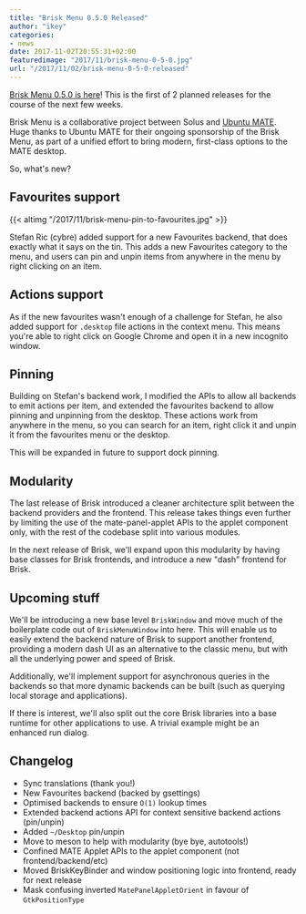 ```yaml
---
title: "Brisk Menu 0.5.0 Released"
author: "ikey"
categories:
- news
date: 2017-11-02T20:55:31+02:00
featuredimage: "2017/11/brisk-menu-0-5-0.jpg"
url: "/2017/11/02/brisk-menu-0-5-0-released"
---
```


[Brisk Menu 0.5.0 is here](https://github.com/solus-project/brisk-menu/releases/tag/v0.5.0)! This is the first of 2 planned releases for the course of the next few weeks.

Brisk Menu is a collaborative project between Solus and [Ubuntu MATE](https://ubuntu-mate.org/). Huge thanks to Ubuntu MATE for their ongoing sponsorship of the Brisk Menu, as part of a unified effort to bring modern, first-class options to the MATE desktop.
<!--more-->

So, what's new?

## Favourites support

{{< altimg "/2017/11/brisk-menu-pin-to-favourites.jpg" >}}

Stefan Ric (cybre) added support for a new Favourites backend, that does exactly what it says on the tin. This adds a new Favourites category to the menu, and users can pin and unpin items from anywhere in the menu by right clicking on an item.

## Actions support

As if the new favourites wasn't enough of a challenge for Stefan, he also added support for `.desktop` file actions in the context menu. This means you're able to right click on Google Chrome and open it in a new incognito window.

## Pinning

Building on Stefan's backend work, I modified the APIs to allow all backends to emit actions per item, and extended the favourites backend to allow pinning and unpinning from the desktop. These actions work from anywhere in the menu, so you can search for an item, right click it and unpin it from the favourites menu or the desktop.

This will be expanded in future to support dock pinning.

## Modularity

The last release of Brisk introduced a cleaner architecture split between the backend providers and the frontend. This release takes things even further by limiting the use of the mate-panel-applet APIs to the applet component only, with the rest of the codebase split into various modules.

In the next release of Brisk, we'll expand upon this modularity by having base classes for Brisk frontends, and introduce a new "dash" frontend for Brisk.

## Upcoming stuff

We'll be introducing a new base level `BriskWindow` and move much of the boilerplate code out of `BriskMenuWindow` into here. This will enable us to easily extend the backend nature of Brisk to support another frontend, providing a modern dash UI as an alternative to the classic menu, but with all the underlying power and speed of Brisk.

Additionally, we'll implement support for asynchronous queries in the backends so that more dynamic backends can be built (such as querying local storage and applications).

If there is interest, we'll also split out the core Brisk libraries into a base runtime for other applications to use. A trivial example might be an enhanced run dialog.

## Changelog

- Sync translations (thank you!)
- New Favourites backend (backed by gsettings)
- Optimised backends to ensure `O(1)` lookup times
- Extended backend actions API for context sensitive backend actions (pin/unpin)
- Added `~/Desktop` pin/unpin
- Move to meson to help with modularity (bye bye, autotools!)
- Confined MATE Applet APIs to the applet component (not frontend/backend/etc)
- Moved BriskKeyBinder and window positioning logic into frontend, ready for next release
- Mask confusing inverted `MatePanelAppletOrient` in favour of `GtkPositionType`